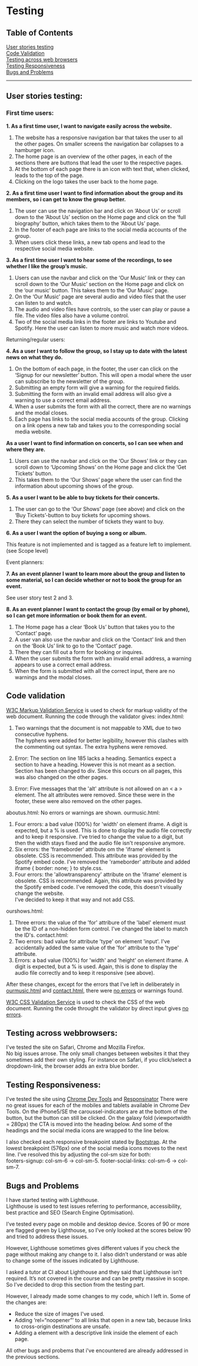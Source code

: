 # Testing
## Table of Contents
[User stories testing](#user-stories-testing)  
[Code Validation](#code-validation)  
[Testing across web browsers](#testing-across-web-browsers)  
[Testing Responsiveness](#testing-responsiveness)  
[Bugs and Problems](#bugs-and-problems)  
***

## User stories testing:	
### First time users:

**1. As a first time user, I want to navigate easily across the website.**  
1. The website has a responsive navigation bar that takes the user to all the other pages. On smaller screens the navigation bar collapses to a hamburger icon.  
2. The home page is an overview of the other pages, in each of the sections there are buttons that lead the user to the respective pages.  
3. At the bottom of each page there is an icon with text that, when clicked, leads to the top of the page.
4. Clicking on the logo takes the user back to the home page.


**2. As a first time user I want to find information about the group and its members, so i can get to know the group better.**  
1. The user can use the navigation bar and click on ‘About Us’ or scroll down to the ‘About Us’ section on the Home page and click on the ‘full biography’ button, which takes them to the ‘About Us’ page.
2. In the footer of each page are links to the social media accounts of the group. 
3. When users click these links, a new tab opens and lead to the respective social media website.

**3. As a first time user I want to hear some of the recordings, to see whether I like the group’s music.**  
1. Users can use the navbar and click on the ‘Our Music’ link or they can scroll down to the ‘Our Music’ section on the Home page and click on the ‘our music’ button. This takes them to the ‘Our Music’ page. 
2. On the ‘Our Music’ page are several audio and video files that the user can listen to and watch.
3. The audio and video files have controls, so the user can play or pause a file. The video files also have a volume control.
4. Two of the social media links in the footer are links to Youtube and Spotify. Here the user can listen to more music and watch more videos.

Returning/regular users:

**4. As a user I want to follow the group, so I stay up to date with the latest news on what they do.**  
1. On the bottom of each page, in the footer, the user can click on the ‘Signup for our newsletter’ button. This will open a modal where the user can subscribe to the newsletter of the group.
2. Submitting an empty form will give a warning for the required fields.
3. Submitting the form with an invalid email address will also give a warning to use a correct email address.
4. When a user submits the form with all the correct, there are no warnings and the modal closes.
5. Each page has links to the social media accounts of the group. Clicking on a link opens a new tab and takes you to the corresponding social media website.

**As a user I want to find information on concerts, so I can see when and where they are.**  
1. Users can use the navbar and click on the ‘Our Shows’ link or they can scroll down to ‘Upcoming Shows’ on the Home page and click the ‘Get Tickets’ button. 
2. This takes them to the ‘Our Shows’ page where the user can find the information about upcoming shows of the group.

**5. As a user I want to be able to buy tickets for their concerts.**  
1. The user can go to the ‘Our Shows’ page (see above) and click on the ‘Buy Tickets’-button to buy tickets for upcoming shows.
2. There they can select the number of tickets they want to buy.

**6. As a user I want the option of buying a song or album.**  

This feature is not implemented and is tagged as a feature left to implement. (see Scope level)

Event planners:

**7. As an event planner I want to learn more about the group and listen to some material, so I can decide whether or not to book the group for an event.**  

See user story test 2 and 3.

**8. As an event planner I want to contact the group (by email or by phone), so I can get more information or book them for an event.**  
1. The Home page has a clear ‘Book Us’ button that takes you to the ‘Contact’ page.
2. A user van also use the navbar and click on the ‘Contact’ link and then on the ‘Book Us’ link to go to the ‘Contact’ page.
3. There they can fill out a form for booking or inquires.
4. When the user submits the form with an invalid email address, a warning appears to use a correct email address.
5. When the form is submitted with all the correct input, there are no warnings and the modal closes.


## Code validation

[W3C Markup Validation Service](https://validator.w3.org/) is used to check for markup validity of the web document.
Running the code through the validator gives:
index.html:
1. Two warnings that the document is not mappable to XML due to two consecutive hyphens.  
The hyphens were added for better legibility, however this clashes with the commenting out syntax. The extra hyphens were removed.

2. Error: The section on line 185 lacks a heading.
Semantics expect a section to have a heading. However this is not meant as a section. Section has been changed to div.
Since this occurs on all pages, this was also changed on the other pages.

3. Error: Five messages that the 'alt' attribute is not allowed on an < a > element.
The alt attributes were removed. Since these were in the footer, these were also removed on the other pages.

aboutus.html:
No errors or warnings are shown.
ourmusic.html:
1. Four errors: a bad value (100%) for 'width' on element iframe. A digit is expected, but a % is used. 
This is done to display the audio file correctly and to keep it responsive.
I've tried to change the value to a digit, but then the width stays fixed and the audio file isn't responsive anymore.
2. Six errors: the 'frameborder' attribute om the 'iframe' element is obsolete. CSS is recommended.
This attribute was provided by the Spotify embed code. I've removed the 'rameborder' attribute and added iframe { border: none; } to style.css.
3. Four errors: the 'allowtransparency' attribute on the 'iframe' element is obsolete. CSS is recommended.
Again, this attribute was provided by the Spotify embed code. I've removed the code, this doesn't visually change the website.   
I've decided to keep it that way and not add CSS.

ourshows.html:
1. Three errors: the value of the 'for' attribure of the 'label' element must be the ID of a non-hidden form control.
I've changed the label to match the ID's.
contact.html:
1. Two errors: bad value for attribute 'type' on element 'input'.
I've accidentally added the same value of the 'for' attribute to the 'type' attribute.
2. Errors: a bad value (100%) for 'width' and 'height' on element iframe. A digit is expected, but a % is used. 
Again, this is done to display the audio file correctly and to keep it responsive (see above).

After these changes, except for the errors that I've left in deliberately in [ourmusic.html](https://github.com/chizzletaz/MilestoneProject1/blob/master/assets/img/extra/HTML_errors_ourmusic.png) and [contact.html](https://github.com/chizzletaz/MilestoneProject1/blob/master/assets/img/extra/HTML_errors_contact.png), there were [no errors](https://github.com/chizzletaz/MilestoneProject1/blob/master/assets/img/extra/HTML_validation.png) or warnings found.

[W3C CSS Validation Service](https://jigsaw.w3.org/css-validator/) is used to check the CSS of the web document.
Running the code throught the validator by direct input gives [no errors](https://github.com/chizzletaz/MilestoneProject1/blob/master/assets/img/extra/CSS_validation.png).


## Testing across webbrowsers:  
I've tested the site on Safari, Chrome and Mozilla Firefox.  
No big issues arrose. The only small changes between websites it that they sometimes add their own styling. 
For instance on Safari, if you click/select a dropdown-link, the browser adds an extra blue border.

## Testing Responsiveness:
I've tested the site using [Chrome Dev Tools](https://github.com/chizzletaz/MilestoneProject1/blob/master/assets/img/extra/responsiveness_chrome_dev_tools.png) and [Responsinator](https://www.responsinator.com/)
There were no great issues for each of the mobiles and tablets available in Chrome Dev Tools.
On the iPhone5/SE the caroussel-indicators are at the bottom of the button, but the button can still be clicked.
On the galaxy fold (viewportwidth = 280px) the CTA is moved into the heading below. And some of the headings and the social media icons are wrapped to the line below.

I also checked each responsive breakpoint stated by [Bootstrap](https://getbootstrap.com/docs/4.3/layout/overview/#responsive-breakpoints).
At the lowest breakpoint (576px) one of the social media icons moves to the next line.
I've resolved this by adjusting the col-sm size for both:  
footers-signup: col-sm-6 -> col-sm-5. footer-social-links: col-sm-6 -> col-sm-7.

## Bugs and Problems

I have started testing with Lighthouse.  
Lighthouse is used to test issues referring to performance, accessibility, best practice and SEO (Search Engine Optimisation).  

I’ve tested every page on mobile and desktop device. Scores of 90 or more are flagged green by Lighthouse, so I’ve only looked at the scores below 90 and tried to address these issues.  

However, Lighthouse sometimes gives different values if you check the page without making any change to it. 
I also didn’t understand or was able to change some of the issues indicated by Lighthouse.  

I asked a tutor at CI about Lighthouse and they said that Lighthouse isn’t required. It’s not covered in the course and can be pretty massive in scope. So I’ve decided to drop this section from the testing part. 

However, I already made some changes to my code, which I left in.
Some of the changes are:

- Reduce the size of images I've used. 
- Adding ‘rel=“noopener”’ to all links that open in a new tab, because links to cross-origin destinations are unsafe.
- Adding a <meta> element with a descriptive link inside the <head> element of each page.

All other bugs and probems that i've encountered are already addressed in the previous sections.




